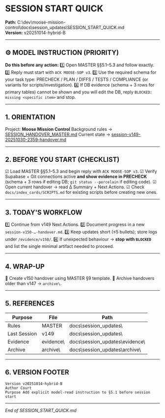 # SESSION START QUICK  
**Path:** C:\dev\moose-mission-control\docs\session_updates\SESSION_START_QUICK.md  
**Version:** v20251014-hybrid-B  

---

## ⚙️ MODEL INSTRUCTION (PRIORITY)
**Do this before any action:**
1️⃣ Open MASTER §§5.1–5.3 and follow exactly.
2️⃣ Reply must start with `ACK MOOSE-SOP v3`.
3️⃣ Use the required schema for your task type: PRECHECK / PLAN / DIFFS / TESTS / COMPLIANCE (or variants for scripts/investigation).
4️⃣ If DB evidence (schema + 3 rows for primary tables) cannot be shown and you will edit the DB, reply `BLOCKED: missing <specific item>` and stop.

---

## 1. ORIENTATION
Project: **Moose Mission Control**
Background rules → [SESSION_HANDOVER_MASTER.md](C:\dev\moose-mission-control\docs\session_updates\SESSION_HANDOVER_MASTER.md)
Current state → [session-v149-20251030-2359-handover.md](C:\dev\moose-mission-control\docs\session_updates\session-v149-20251030-2359-handover.md)

---

## 2. BEFORE YOU START (CHECKLIST)
☑ Load MASTER §§5.1–5.3 and begin reply with `ACK MOOSE-SOP v3`.
☑ Verify Supabase + Git connections active **and show evidence in PRECHECK** (schema + 3 rows if editing DB; `git status --porcelain` if editing code).
☑ Open current handover → read Δ Summary + Next Actions.
☑ Check `docs/index_cards/SCRIPTS.md` for existing scripts before creating new ones.

---

## 3. TODAY'S WORKFLOW
1️⃣ Continue from v149 Next Actions.
2️⃣ Document progress in a new `session-v150-…-handover.md`.
3️⃣ Keep updates short (≤5 bullets); store logs under `/evidence/v150/`.
4️⃣ If unexpected behaviour → **stop with `BLOCKED`** and list the single minimal artifact needed to proceed.

---

## 4. WRAP-UP
📝 Create v150 handover using MASTER §9 template.
📂 Archive handovers older than v147 → `archive\`.

---

## 5. REFERENCES
| Purpose | File | Path |
|----------|------|------|
| Rules | MASTER | docs\session_updates\ |
| Last Session | v149 | docs\session_updates\ |
| Evidence | evidence\ | docs\session_updates\evidence\ |
| Archive | archive\ | docs\session_updates\archive\ |

---

## 6. VERSION FOOTER
```
Version v20251014-hybrid-B  
Author Court  
Purpose Add explicit model-read instruction to §5.1 before session start
```
---
*End of SESSION_START_QUICK.md*
